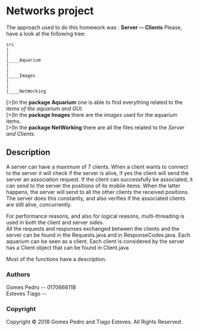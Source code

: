 # Networks project    

The approach used to do this homework was : **Server -- Clients** Please, have a look at the following tree:  

```
src
|
|
|____Aquarium
|
|
|____Images
|
|
|____NetWorking 
```

[>]In the **package Aquarium** one is able to find everything related to the *items of the aquarium and GUI*.   
[>]In the **package Images** there are the *images* used for the aquarium items.  
[>]In the **package NetWorking** there are all the files related to the *Server and Clients*.  

## Description  
A server can have a maximum of 7 clients. When a client wants to connect to the server it will check if the server is alive,
if yes the client will send the server an association request. If the client can successfully be associated, it can send to the server the positions of its mobile items. When the latter happens, the server will send to all the other clients the received positions. The server does this constantly, and also verifies if the associated clients are still alive, concurrently.   

For performance reasons, and also for logical reasons, multi-threading is used in both the client and server sides.  
All the requests and responses exchanged between the clients and the server can be found in the Requests.java and in ResponseCodes.java.
Each aquarium can be seen as a client. Each client is considered by the server has a Client object that can be found in Client.java    

Most of the functions have a description.    

### Authors     
Gomes Pedro -- 017066611B  
Esteves Tiago --

### Copyright   
Copyright © 2018 Gomes Pedro and Tiago Esteves. All Rights Reserved.

